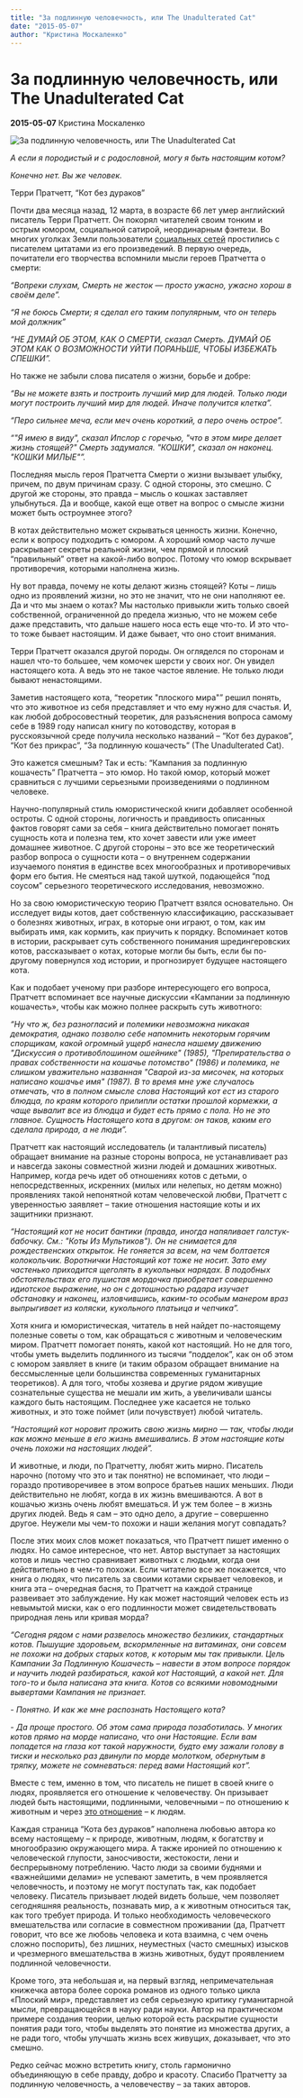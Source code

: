 ```yaml
---
title: "За подлинную человечность, или Тhe Unadulterated Cat"
date: "2015-05-07"
author: "Кристина Москаленко"
---
```


# За подлинную человечность, или Тhe Unadulterated Cat

**2015-05-07** Кристина Москаленко

![За подлинную человечность, или Тhe Unadulterated Cat](http://kingstonah.com/blog/wp-content/uploads/2013/09/beautiful-black-cat-cat-eyes-Favim.com-582560.jpg)

*А если я породистый и с родословной, могу я быть настоящим котом?*

*Конечно нет. Вы же человек.*

Терри Пратчетт, “Кот без дураков”

Почти два месяца назад, 12 марта, в возрасте 66 лет умер английский писатель Терри Пратчетт. Он покорял читателей своим тонким и острым юмором, социальной сатирой, неординарным фэнтези. Во многих уголках Земли пользователи [социальных сетей](http://tjournal.ru/paper/terry-meets-death) простились с писателем цитатами из его произведений. В первую очередь, почитатели его творчества вспомнили мысли героев Пратчетта о смерти: 

*“Вопреки слухам, Смерть не жесток — просто ужасно, ужасно хорош в своём деле”.*

*“Я не боюсь Смерти; я сделал его таким популярным, что он теперь мой должник”*

*“НЕ ДУМАЙ ОБ ЭТОМ, КАК О СМЕРТИ, сказал Смерть. ДУМАЙ ОБ ЭТОМ КАК О ВОЗМОЖНОСТИ УЙТИ ПОРАНЬШЕ, ЧТОБЫ ИЗБЕЖАТЬ СПЕШКИ”.*

Но также не забыли слова писателя о жизни, борьбе и добре: 

*“Вы не можете взять и построить лучший мир для людей. Только люди могут построить лучший мир для людей. Иначе получится клетка”.*

*“Перо сильнее меча, если меч очень короткий, а перо очень острое”.*

*“"Я имею в виду", сказал Ипслор с горечью, "что в этом мире делает жизнь стоящей?" Смерть задумался. "КОШКИ", сказал он наконец. "КОШКИ МИЛЫЕ"”.*

Последняя мысль героя Пратчетта Смерти о жизни вызывает улыбку, причем, по двум причинам сразу. С одной стороны, это смешно. С другой же стороны, это правда – мысль о кошках заставляет улыбнуться. Да и вообще, какой еще ответ на вопрос о смысле жизни может быть остроумнее этого?

В котах действительно может скрываться ценность жизни. Конечно, если к вопросу подходить с юмором. А хороший юмор часто лучше раскрывает секреты реальной жизни, чем прямой и плоский “правильный” ответ на какой-либо вопрос. Потому что юмор вскрывает противоречия, которыми наполнена жизнь.

Ну вот правда, почему не коты делают жизнь стоящей? Коты – лишь одно из проявлений жизни, но это не значит, что не они наполняют ее. Да и что мы знаем о котах? Мы настолько привыкли жить только своей собственной, ограниченной до предела жизнью, что не можем себе даже представить, что дальше нашего носа есть еще что-то. И это что-то тоже бывает настоящим. И даже бывает, что оно стоит внимания.

Терри Пратчетт оказался другой породы. Он огляделся по сторонам и нашел что-то большее, чем комочек шерсти у своих ног. Он увидел настоящего кота. А ведь это не такое частое явление. Не только люди бывают ненастоящими.

Заметив настоящего кота, “теоретик "плоского мира"” решил понять, что это животное из себя представляет и что ему нужно для счастья. И, как любой добросовестный теоретик, для разъяснения вопроса самому себе в 1989 году написал книгу по котоводству, которая в русскоязычной среде получила несколько названий – “Кот без дураков”, “Кот без прикрас”, “За подлинную кошачесть” (Тhe Unadulterated Cat).

Это кажется смешным? Так и есть: “Кампания за подлинную кошачесть” Пратчетта – это юмор. Но такой юмор, который может сравниться с лучшими серьезными произведениями о подлинном человеке.

Научно-популярный стиль юмористической книги добавляет особенной остроты. С одной стороны, логичность и правдивость описанных фактов говорят сами за себя – книга действительно помогает понять сущность кота и полезна тем, кто хочет завести или уже имеет домашнее животное. С другой стороны – это все же теоретический разбор вопроса о сущности кота – о внутреннем содержании изучаемого понятия в единстве всех многообразных и противоречивых форм его бытия. Не смеяться над такой шуткой, подающейся “под соусом” серьезного теоретического исследования, невозможно.

Но за свою юмористическую теорию Пратчетт взялся основательно. Он исследует виды котов, дает собственную классификацию, рассказывает о болезнях животных, играх, в которые они играют, о том, как им выбирать имя, как кормить, как приучить к порядку. Вспоминает котов в истории, раскрывает суть собственного понимания шредингеровских котов, рассказывает о котах, которые могли бы быть, если бы по-другому повернулся ход истории, и прогнозирует будущее настоящего кота.

Как и подобает ученому при разборе интересующего его вопроса, Пратчетт вспоминает все научные дискуссии «Кампании за подлинную кошачесть», чтобы как можно полнее раскрыть суть животного: 

*“Ну что ж, без разногласий и полемики невозможна никакая демократия, однако позволю себе напомнить некоторым горячим спорщикам, какой огромный ущерб нанесла нашему движению "Дискуссия о противоблошином ошейнике" (1985), "Препирательства о правах собственности на кошачье потомство" (1986) и полемика, не слишком уважительно названная "Сварой из-за мисочек, на которых написано кошачье имя" (1987). В то время мне уже случалось отмечать, что в полном смысле слова Настоящий кот ест из старого блюдца, по краям которого прилипли остатки прошлой кормежки, а чаще вывалит все из блюдца и будет есть прямо с пола. Но не это главное. Сущность Настоящего кота в другом: он таков, каким его сделала природа, а не люди”.*

Пратчетт как настоящий исследователь (и талантливый писатель) обращает внимание на разные стороны вопроса, не устанавливает раз и навсегда законы совместной жизни людей и домашних животных. Например, когда речь идет об отношениях котов с детьми, о непосредственных, искренних (милых или нелепых, но детям можно) проявлениях такой непонятной котам человеческой любви, Пратчетт с уверенностью заявляет – такие отношения настоящие коты и их защитники признают.

*“Настоящий кот не носит бантики (правда, иногда напяливает галстук-бабочку. См.: "Коты Из Мультиков"). Он не снимается для рождественских открыток. Не гоняется за всем, на чем болтается колокольчик. Воротнички Настоящий кот тоже не носит. Зато ему частенько приходится щеголять в кукольных нарядах. В подобных обстоятельствах его пушистая мордочка приобретает совершенно идиотское выражение, но он с дотошностью радара изучает обстановку и наконец, изловчившись, каким-то особым манером враз выпрыгивает из коляски, кукольного платьица и чепчика”.*

Хотя книга и юмористическая, читатель в ней найдет по-настоящему полезные советы о том, как обращаться с животным и человеческим миром. Пратчетт помогает понять, какой кот настоящий. Но не для того, чтобы уметь выделить подлинного из тысячи “подделок”, как он об этом с юмором заявляет в книге (и таким образом обращает внимание на бессмысленные цели большинства современных гуманитарных теоретиков). А для того, чтобы хозяева и другие рядом живущие сознательные существа не мешали им жить, а увеличивали шансы каждого быть настоящим. Последнее уже касается не только животных, и это тоже поймет (или почувствует) любой читатель.

*“Настоящий кот норовит прожить свою жизнь мирно — так, чтобы люди как можно меньше в его жизнь вмешивались. В этом настоящие коты очень похожи на настоящих людей”.*

И животные, и люди, по Пратчетту, любят жить мирно. Писатель нарочно (потому что это и так понятно) не вспоминает, что люди – гораздо противоречивее в этом вопросе братьев наших меньших. Люди действительно не любят, когда в их жизнь вмешиваются. А вот в кошачью жизнь очень любят вмешаться. И уж тем более – в жизнь других людей. Ведь я сам – это одно дело, а другие – совершенно другое. Неужели мы чем-то похожи и наши желания могут совпадать?

После этих моих слов может показаться, что Пратчетт пишет именно о людях. Но самое интересное, что нет. Автор выступает за настоящих котов и лишь честно сравнивает животных с людьми, когда они действительно в чем-то похожи. Если читателю все же покажется, что книга о людях, что писатель за своими котами скрывает человеков, и книга эта – очередная басня, то Пратчетт на каждой странице развеивает это заблуждение. Ну как может настоящий человек есть из невымытой миски, как о его подлинности может свидетельствовать природная лень или кривая морда?

*“Сегодня рядом с нами развелось множество безликих, стандартных котов. Пышущие здоровьем, вскормленные на витаминах, они совсем не похожи на добрых старых котов, к которым мы так привыкли. Цель Кампании За Подлинную Кошачесть – навести в этом вопросе порядок и научить людей разбираться, какой кот Настоящий, а какой нет. Для того-то и была написана эта книга. Котов со всякими новомодными вывертами Кампания не признает.*

*- Понятно. И как же мне распознать Настоящего кота?*

*- Да проще простого. Об этом сама природа позаботилась. У многих котов прямо на морде написано, что они Настоящие. Если вам попадется на глаза кот такой наружности, будто ему зажали голову в тиски и несколько раз двинули по морде молотком, обернутым в тряпку, можете не сомневаться: перед вами Настоящий кот”.*

Вместе с тем, именно в том, что писатель не пишет в своей книге о людях, проявляется его отношение к человечеству. Он призывает людей быть настоящими, подлинными, человечными – по отношению к животным и через [это отношение](/7650.md) – к людям.

Каждая страница “Кота без дураков” наполнена любовью автора ко всему настоящему – к природе, животным, людям, к богатству и многообразию окружающего мира. А также иронией по отношению к человеческой глупости, заносчивости, жестокости, лени и беспрерывному потреблению. Часто люди за своими буднями и «важнейшими делами» не успевают заметить, в чем проявляется человечность, и поэтому не могут поступать так, как подобает человеку. Писатель призывает людей видеть больше, чем позволяет сегодняшняя реальность, познавать мир, а к животным относиться так, как того требует природа. И только необходимость человеческого вмешательства или согласие в совместном проживании (да, Пратчетт говорит, что все же любовь человека и кота взаимна, с чем очень сложно поспорить), без лишних, неуместных (часто смешных) изысков и чрезмерного вмешательства в жизнь животных, будут проявлением подлинной человечности.

Кроме того, эта небольшая и, на первый взгляд, непримечательная книжечка автора более сорока романов из одного только цикла «Плоский мир», представляет из себя серьезную критику гуманитарной мысли, превращающейся в науку ради науки. Автор на практическом примере создания теории, целью которой есть раскрытие сущности понятия ради того, чтобы выделять это понятие из множества других, а не ради того, чтобы улучшать жизнь всех живущих, доказывает, что это смешно.

Редко сейчас можно встретить книгу, столь гармонично объединяющую в себе правду, добро и красоту. Спасибо Пратчетту за подлинную человечность, а человечеству – за таких авторов.